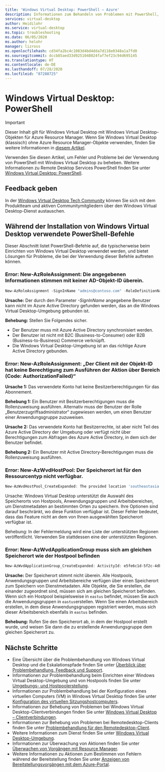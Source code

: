 ```yaml
---
title: 'Windows Virtual Desktop: PowerShell – Azure'
description: Informationen zum Behandeln von Problemen mit PowerShell, wenn Sie eine Windows Virtual Desktop-Umgebung einrichten.
services: virtual-desktop
author: Heidilohr
ms.service: virtual-desktop
ms.topic: troubleshooting
ms.date: 06/05/2020
ms.author: helohr
manager: lizross
ms.openlocfilehash: cd34fa2bc4c1083d4bd4dda7d118e0348a1a7fd0
ms.sourcegitcommit: dccb85aed33d9251048024faf7ef23c94d695145
ms.translationtype: HT
ms.contentlocale: de-DE
ms.lasthandoff: 07/28/2020
ms.locfileid: "87288725"
---
```

# <a name="windows-virtual-desktop-powershell"></a>Windows Virtual Desktop: PowerShell

>[!IMPORTANT]
>Dieser Inhalt gilt für Windows Virtual Desktop mit Windows Virtual Desktop-Objekten für Azure Resource Manager. Wenn Sie Windows Virtual Desktop (klassisch) ohne Azure Resource Manager-Objekte verwenden, finden Sie weitere Informationen in [diesem Artikel](./virtual-desktop-fall-2019/troubleshoot-powershell-2019.md).

Verwenden Sie diesen Artikel, um Fehler und Probleme bei der Verwendung von PowerShell mit Windows Virtual Desktop zu beheben. Weitere Informationen zu Remote Desktop Services PowerShell finden Sie unter [Windows Virtual Desktop: PowerShell](/powershell/module/windowsvirtualdesktop/).

## <a name="provide-feedback"></a>Feedback geben

In der [Windows Virtual Desktop Tech Community](https://techcommunity.microsoft.com/t5/Windows-Virtual-Desktop/bd-p/WindowsVirtualDesktop) können Sie sich mit dem Produktteam und aktiven Communitymitgliedern über den Windows Virtual Desktop-Dienst austauschen.

## <a name="powershell-commands-used-during-windows-virtual-desktop-setup"></a>Während der Installation von Windows Virtual Desktop verwendete PowerShell-Befehle

Dieser Abschnitt listet PowerShell-Befehle auf, die typischerweise beim Einrichten von Windows Virtual Desktop verwendet werden, und bietet Lösungen für Probleme, die bei der Verwendung dieser Befehle auftreten können.

### <a name="error-new-azroleassignment-the-provided-information-does-not-map-to-an-ad-object-id"></a>Error: New-AzRoleAssignment: Die angegebenen Informationen stimmen mit keiner AD-Objekt-ID überein.

```powershell
New-AzRoleAssignment -SignInName "admins@contoso.com" -RoleDefinitionName "Desktop Virtualization User" -ResourceName "0301HP-DAG" -ResourceGroupName 0301RG -ResourceType 'Microsoft.DesktopVirtualization/applicationGroups' 
```

**Ursache:** Der durch den Parameter *-SignInName* angegebene Benutzer kann nicht im Azure Active Directory gefunden werden, das an die Windows Virtual Desktop-Umgebung gebunden ist. 

**Behebung:** Stellen Sie Folgendes sicher.

- Der Benutzer muss mit Azure Active Directory synchronisiert werden.
- Der Benutzer ist nicht mit B2C (Business-to-Consumer) oder B2B (Business-to-Business) Commerce verknüpft.
- Die Windows Virtual Desktop-Umgebung ist an das richtige Azure Active Directory gebunden.

### <a name="error-new-azroleassignment-the-client-with-object-id-does-not-have-authorization-to-perform-action-over-scope-code-authorizationfailed"></a>Error: New-AzRoleAssignment: „Der Client mit der Objekt-ID hat keine Berechtigung zum Ausführen der Aktion über Bereich (Code: AuthorizationFailed)“

**Ursache 1:** Das verwendete Konto hat keine Besitzerberechtigungen für das Abonnement. 

**Behebung 1:** Ein Benutzer mit Besitzerberechtigungen muss die Rollenzuweisung ausführen. Alternativ muss der Benutzer der Rolle „Benutzerzugriffsadministrator“ zugewiesen werden, um einen Benutzer einer Anwendungsgruppe zuzuweisen.

**Ursache 2:** Das verwendete Konto hat Besitzerrechte, ist aber nicht Teil des Azure Active Directory der Umgebung oder verfügt nicht über Berechtigungen zum Abfragen des Azure Active Directory, in dem sich der Benutzer befindet.

**Behebung 2:** Ein Benutzer mit Active Directory-Berechtigungen muss die Rollenzuweisung ausführen.

### <a name="error-new-azwvdhostpool----the-location-is-not-available-for-resource-type"></a>Error: New-AzWvdHostPool: Der Speicherort ist für den Ressourcentyp nicht verfügbar.

```powershell
New-AzWvdHostPool_CreateExpanded: The provided location 'southeastasia' is not available for resource type 'Microsoft.DesktopVirtualization/hostpools'. List of available regions for the resource type is 'eastus,eastus2,westus,westus2,northcentralus,southcentralus,westcentralus,centralus'. 
```

Ursache: Windows Virtual Desktop unterstützt die Auswahl des Speicherorts von Hostpools, Anwendungsgruppen und Arbeitsbereichen, um Dienstmetadaten an bestimmten Orten zu speichern. Ihre Optionen sind darauf beschränkt, wo diese Funktion verfügbar ist. Dieser Fehler bedeutet, dass das Feature nicht an dem von Ihnen ausgewählten Speicherort verfügbar ist.

Behebung: In der Fehlermeldung wird eine Liste der unterstützten Regionen veröffentlicht. Verwenden Sie stattdessen eine der unterstützten Regionen.

### <a name="error-new-azwvdapplicationgroup-must-be-in-same-location-as-host-pool"></a>Error: New-AzWvdApplicationGroup muss sich am gleichen Speicherort wie der Hostpool befinden

```powershell
New-AzWvdApplicationGroup_CreateExpanded: ActivityId: e5fe6c1d-5f2c-4db9-817d-e423b8b7d168 Error: ApplicationGroup must be in same location as associated HostPool
```

**Ursache:** Der Speicherort stimmt nicht überein. Alle Hostpools, Anwendungsgruppen und Arbeitsbereiche verfügen über einen Speicherort zum Speichern von Dienstmetadaten. Alle Objekte, die Sie erstellen, die einander zugeordnet sind, müssen sich am gleichen Speicherort befinden. Wenn sich ein Hostpool beispielsweise in `eastus` befindet, müssen Sie auch die Anwendungsgruppen in `eastus`erstellen. Wenn Sie einen Arbeitsbereich erstellen, in dem diese Anwendungsgruppen registriert werden, muss sich dieser Arbeitsbereich ebenfalls in `eastus` befinden.

**Behebung:** Rufen Sie den Speicherort ab, in dem der Hostpool erstellt wurde, und weisen Sie dann die zu erstellende Anwendungsgruppe dem gleichen Speicherort zu.

## <a name="next-steps"></a>Nächste Schritte

- Eine Übersicht über die Problembehandlung von Windows Virtual Desktop und die Eskalationspfade finden Sie unter [Überblick über Problembehandlung, Feedback und Support](troubleshoot-set-up-overview.md).
- Informationen zur Problembehandlung beim Einrichten einer Windows Virtual Desktop-Umgebung und von Hostpools finden Sie unter [Umgebungs- und Hostpoolerstellung](troubleshoot-set-up-issues.md).
- Informationen zur Problembehandlung bei der Konfiguration eines virtuellen Computers (VM) in Windows Virtual Desktop finden Sie unter [Konfiguration des virtuellen Sitzungshostcomputers](troubleshoot-vm-configuration.md).
- Informationen zur Behebung von Problemen bei Windows Virtual Desktop-Clientverbindungen finden Sie unter [Windows Virtual Desktop – Clientverbindungen](troubleshoot-service-connection.md).
- Informationen zur Behebung von Problemen bei Remotedesktop-Clients finden Sie unter [Problembehandlung für den Remotedesktop-Client](troubleshoot-client.md).
- Weitere Informationen zum Dienst finden Sie unter [Windows Virtual Desktop-Umgebung](environment-setup.md).
- Informationen zur Überwachung von Aktionen finden Sie unter [Überwachen von Vorgängen mit Resource Manager](../azure-resource-manager/management/view-activity-logs.md).
- Weitere Informationen zu Aktionen zum Bestimmen von Fehlern während der Bereitstellung finden Sie unter [Anzeigen von Bereitstellungsvorgängen mit dem Azure-Portal](../azure-resource-manager/templates/deployment-history.md).
